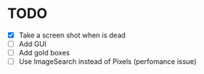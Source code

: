 TODO
====

- [x] Take a screen shot when is dead
- [ ] Add GUI
- [ ] Add gold boxes
- [ ] Use ImageSearch instead of Pixels (perfomance issue)